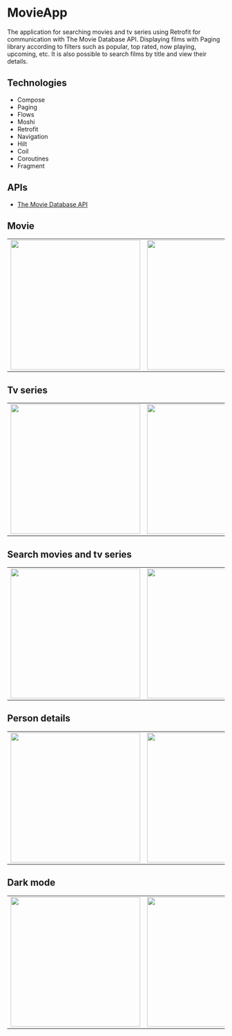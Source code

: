 # MovieApp


The application for searching movies and tv series using Retrofit for communication with The Movie Database API.
Displaying films with Paging library according to filters such as popular, top rated, now playing, upcoming, etc.
It is also possible to search films by title and view their details.

## Technologies

- Compose
- Paging
- Flows
- Moshi
- Retrofit
- Navigation
- Hilt
- Coil
- Coroutines
- Fragment

## APIs
- [The Movie Database API](https://api.themoviedb.org)

## Movie
<table>
    <tr>
        <td><img src="https://user-images.githubusercontent.com/63951233/206456363-45b866d2-c99b-4316-b734-1ec542e739f7.jpg" width="300"></td>
        <td><img src="https://user-images.githubusercontent.com/63951233/206457081-222b24dd-a476-4f88-a50d-79e27d05037c.jpg" width="300"></td>
        <td><img src="https://user-images.githubusercontent.com/63951233/189876636-7512231f-e47b-40d5-bda8-e284be55ae52.jpg" width="300"></td>
    </tr>
</table>

## Tv series
<table>
    <tr>
       <td><img src="https://user-images.githubusercontent.com/63951233/206457603-dddea9e4-a14e-46ad-a45c-58d7d88b15ad.jpg" width="300"></td>
       <td><img src="https://user-images.githubusercontent.com/63951233/206506854-11f4e4ee-5f57-4461-9c98-2a993392e1bf.jpg" width="300"></td>
       <td><img src="https://user-images.githubusercontent.com/63951233/206506925-93ae91c4-025e-44cf-95ce-43a9ab9d3fc0.jpg" width="300"></td>
    </tr>
</table>

## Search movies and tv series
<table>
    <tr>
       <td><img src="https://user-images.githubusercontent.com/63951233/206456883-0c4ef0ec-b890-4b6a-9c50-e9adc860c751.jpg" width="300"></td>
       <td><img src="https://user-images.githubusercontent.com/63951233/189876721-39df0406-15a0-42e3-8458-5b1a65f6ea08.jpg" width="300"></td>
       <td><img src="https://user-images.githubusercontent.com/63951233/189876737-762109fc-6055-44f0-99be-3469058f72aa.jpg" width="300"></td>
    </tr>
</table>

## Person details
<table>
    <tr>
       <td><img src="https://user-images.githubusercontent.com/63951233/206515129-63090e72-9218-48b2-b568-44b1eb9ea94f.jpg" width="300"></td>
       <td><img src="https://user-images.githubusercontent.com/63951233/206515311-3531b7ab-0d50-4480-9616-8a1d658203ae.jpg" width="300"></td>
       <td><img src="https://user-images.githubusercontent.com/63951233/206515438-5825ef83-bfd8-4904-972b-3821f49968b6.jpg" width="300"></td>
    </tr>
</table>

## Dark mode
<table>
    <tr>
       <td><img src="https://user-images.githubusercontent.com/63951233/206458577-bf6c8b41-2e07-4eeb-9857-df5090c5fe3d.jpg" width="300"></td>
       <td><img src="https://user-images.githubusercontent.com/63951233/206508862-06ac0d95-856b-417a-aa85-2549b7ed33a9.jpg" width="300"></td>
       <td><img src="https://user-images.githubusercontent.com/63951233/206508885-79fde9f2-3302-4525-9330-b5a0a9851a8a.jpg" width="300"></td>
    </tr>
</table>
